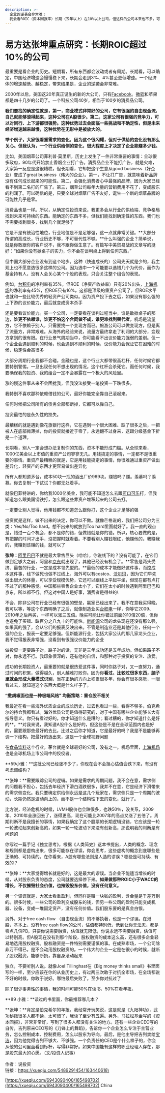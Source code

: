 ```yaml
---
description: >-
  企业的逆袭会非常难；
  我会看ROIC（资本回报率）长期（五年以上）在10%以上公司，但这样的公司本来也不多，可能只有200家，我都看过它们上市以来所有的年报。
---
```


# 易方达张坤重点研究：长期ROIC超过10%的公司

最重要是看企业的历史。短期看，所有东西都会波动或者有周期。长期看，可以确定，中国经济增速会慢慢稳下来，长期会走到3%、4%甚至更低增速。一个经济体的增速越低、越稳定，带来结果是，企业的逆袭会非常难。

2000年以后，美国这20年真正诞生的新的大公司，只有[Facebook](https://xueqiu.com/S/FB?from=status\_stock\_match)。[微软](https://xueqiu.com/S/MSFT?from=status\_stock\_match)和苹果都是四十几岁的公司了。一个科技公司40岁，相当于100岁的消费品公司。

**我们要找的确定性就是，第一，商业模式非常好的公司，它有很强的自由现金流，自己就能够滚得起来，这种公司在A股很少。第二，这家公司有很强的竞争力，可以对同行、上下游都很强势。这种优势过去会面临一些挑战和不确定性，但是未来经济增速越来越慢，这种优势在无形中是被放大的。**

**举个例子，大家很看重需求的变化，因为这个很闪耀，但对于供给的变化没有那么关心。但我认为，一个行业供给侧的变化，很大程度上才决定了企业能赚多少钱。**

比如，美国烟草公司菲利普·莫里斯，历史上发生了一件非常重要的事情：全球很多政府，90年代开始禁止香烟企业打广告。消费品企业不能打广告，就是灾难，大家第一反应是这很糟糕，但长期看，它却把这个生意从good business（好企业）变成了great business（伟大的企业）。第一，不让打广告，就意味着新品牌没有任何成长起来的可能性。第二，会强化消费者心中最强的品牌，因为大家已经看不到第二名打的广告了。第三，烟草公司每年大量的营销费用不花了，变成股东的利润了。可以确信的是，只要全球对烟草广告不友好，诞生一个新的烟草品牌的可能性几乎是零。

消费品也是一样。所以，从确定性投资来说，我更多会从行业的供给端、竞争格局找到未来可持续的东西。能确定的东西不多，但我们能找到确定性的东西。我们也不需要找到很多，找到几个就足够了

它是不是有统治性地位，行业地位是不是足够强，这一点就非常关键。**大部分所谓的高成长，行业历史不够，不可替代性不够。**什么叫强的企业？简单说，就是你敢跟你的客户说不，我不跟你做生意了。有篇写中美贸易战的文章写的挺好：“如果你没有掀桌子的实力，你不会在谈判桌上得到任何东西。”

但中国大部分企业没有到这个地步。这种（快速成长的）公司先天就是少的，我主观上也不愿意选很多这样的公司。因为选中一个可能要以选错几个为代价，而作为基金持有人，没有人会关心某个个股的表现，只会关注整个组合的表现。

例如，[台积电](https://xueqiu.com/S/TSM?from=status\_stock\_match)的净利率有35%，但ROE（净资产收益率）只有20%出头，[上海机场](https://xueqiu.com/S/SH600009?from=status\_stock\_match)的净利率有45%，但ROE只有16%。这都是顶级的重资产公司了，但ROE水平也就和一些比较优秀的轻资产公司类似。因为资产投下去之后，如果没有那么强的上下游的议价能力，最后就变成资本杀手

还是要看议价能力。买一个公司，一定要看在谈判过程当中，谁是敢掀桌子的那边，**谁更不依赖谁，谁更不怕这个合同做不成，谁更难找到替代者**。机场是流量方，它不依赖于别人，只需要找一个变现方而已。旅游公司可以做变现方，但是离了流量方，非常艰难。从海外的经验来说，流量方最终拿走了利润的大部分，变现方拿到的很有限。在行业景气周期当中，你可能看不出议价能力强弱的差别。但一个企业会遇到顺利的时候，也会遇到不顺利的时候，议价能力会保证它在困难的时候，稳定性会高很多



大部分周期行业我都不会碰。金融也是，这个行业大都带很高杠杆，任何时候它都要特别警惕，一旦出现任何不想出现的情况，这个杠杆会杀死它。而任何时候，我要确保我的投资、我的组合一定不会暴露在一个极大的风险里。

涨的慢这件事从来不会困扰我，但我没法接受一笔投资一下跌很多。

我特别不喜欢那种依赖借钱的公司，最好你能完全靠自己滚起来。

任何时候把公司所有的债务全部都断掉，它都可以靠自己。

投资最怕的是永久性的损失。

最糟糕的就是遇到像花旗银行这样，它在遇到一个很大困难、跌了很多之后，一把被人在底部摊薄掉，你的投资就接近于零了，永远翻不过身来，这跟分级基金下折是一个道理。

长期看，别人一定会想办法复制你的东西，资本不能形成门槛。从全球来看，1000亿美金以上市值的重资产公司寥寥无几。用钱搞定的事情，一定都不是很重要的事情。重资产最糟糕的就是，它是用钱能搞定的事情，你很难通过重资产做出差异化，轻资产的东西才更容易做出差异化

所有人都知道茅台，成本50块一瓶的酒出厂价969块。赚钱吗？赚。羡慕吗？羡慕。你去复制一下试试？你都无处着手。

就像巴菲特讲的，你给我1000亿美金，我可能不知道怎么去跟[可口可乐](https://xueqiu.com/S/KO?from=status\_stock\_match)打，但我知道怎么跟美国钢铁打，怎么跟这些靠资产堆积起来的公司去打。

一定要让别人觉得，他用钱都不知道怎么跟你打，这个企业才足够的强

投资就是这样，做不出来的决定，你可以不做。就像芒格说的，我们把公司分为三类：Yes/No/Too hard。想不出来的就放到Too hard里面就好了。我一直的观点是，错过一百个机会，都不是你的错，但做错就是你的错。所以，核心要做的是，有把握的时间才出手，没把握时就看着。不要看别人赚钱眼红，他赚他的，我赚我的，我赚到该赚的钱，就可以了

**张坤：**[阿里巴巴](https://xueqiu.com/S/BABA?from=status\_stock\_match)不就是最大零售巨头（哈哈），你说线下的？没有可能了，在它们做到足够大之前，阿里和[京东](https://xueqiu.com/S/JD?from=status\_stock\_match)就出现了，其他已经没有机会了。**零售是两头受挤、最苦的行业，一定是成本领先型的。**最低的成本才能做好这件事，而控成本这件事，线下做死也做不过线上。海外可以有costco、[沃尔玛](https://xueqiu.com/S/WMT?from=status\_stock\_match)，因为它们早先做出很大的体量，可以享受规模优势，它还可以跟线上平起平坐，但现在都有点打不过了的那种感觉。中国那些零售企业太小了，它们在太小的时候遇到阿里巴巴和京东，所以都不行。但这对中国人是好事，消费者是得益的\


不会，除非公司在行业已经有很强的壁垒，赢家已经出来了。我不在意我买得晚，我可以等，等这个东西明确了之后，就像制造业买[台积电](https://xueqiu.com/S/TSM?from=status\_stock\_match)一样，你等它2009、2010年之后再买，一样可以涨三五倍。晚买可能让你错过前面的10倍20倍，但你也避免了买错、跌百分之八九十的可能性。[新能源](https://xueqiu.com/S/SZ399941?from=status\_stock\_match)公司的龙头现在还没有那么强，如果真的强了，会从它们的报表反映出来。不管是制造业还是其他行业，任何一个强的企业，报表一定要足够强。但新能源行业，包括大家公认的那几家龙头企业，我不觉得报表非常强，没看到有很强议价能力的企业



做投资一定要路子对，路子对的话，无非是三年成功还是五年成功。但如果路子不对，你永远不行。我印象很深的，还有他的自信，和那种对于投资的专注、热爱。

成功的长期投资人，最重要的就是很热爱这件事，同时你路子对，又一直努力，通过时间的积累，做得越久，别人越难打败你。因为你**看过、比较过很多东西，脑子里就会形成大量模式识别**，当在正确的方向上积累很多年，你会有很多感觉，一眼看过去，就知道这个东西大概是什么样子了。

**“撒胡椒面也是一种极端风格” 均衡策略：重仓股不相关**

我最近在看一些海外优质企业的成长历史，过去也看过一些，看得不够多，伯克希尔的持仓我都看过。海外优质公司是值得研究的，对于中国有哪些企业能够长大有指导意义。你只有看过好的，你才知道什么是糟的；看过糟的，你才知道什么是好的**。**对我来说，我知道A股什么是好的，但这些是不是在全球范围内也是好的，需要跟那些最好的去比，比过之后你才知道，它是最好的吗？我是不是能够再调一下结构，把最好的选出来，这是一个全球视野问题

在[食品饮料](https://xueqiu.com/S/SH000807?from=status\_stock\_match)这个行业，茅台就是全球最好的公司，没有之一。机场里面，[上海机场](https://xueqiu.com/S/SH600009?from=status\_stock\_match)也是全球机场上市公司中的佼佼者。

**59小雅：**这批公司已经涨不少了，你现在会不会担心估值会跌下来，有没有考虑调结构？

**张坤：**需要跟踪公司的逻辑。如果是需求的周期问题，我不会在意，需求侧的问题我不担心，包括去年经济下滑白酒跌很多，我并不在意，它是经济下滑带来的需求侧变化。我只要确定供给侧永远是这几个玩家在，需求侧只是一个周期的波动，长期仍然是波动向上的，而不是一个结构性下去的变化，就行了。

比方说，经济危机的时候，LVMH股价也会跌很多，也跌50％，没关系，2009年、2010年全涨回去了，涨得更高，现在可能比2007年的高点又涨了五倍了。周期判断不是我擅长的事情，如果我确定了这个股票的长期逻辑没错，它应该是一轮一轮波动起来创新高的，如果一轮一轮波动下来没有创新高，那说明我的判断是有问题的



你写过一篇手记《独立思考》，根据《人类简史》这本书提出，人类的概念、理念和规则都是虚构出来，很多可能存在谬误，你会思考，这些虚构的概念到底哪些是正确的、可持续的。在你看来，A股有哪些法则是人造的谬误？哪些是可持续、有效的？

**张坤：**大家觉得增长就是好的，这是最大的谬误。当企业不能适当增长的时候，从对股东负责的态度，公司就要选择停下来。**如果做那种ROIC小于WACC的增长，不仅摧毁社会价值，也摧毁股东价值，没有任何意义。**

另一个谬误就是，大家太看重盈利，但同样是赚一块钱的盈利，含金量是千差万别的。很多时候，一些公司的盈利变成股东的钱，但另一些公司的盈利只能变成机器、设备，变成一堆固定资产，没有任何价值。我们股东要的是真金白银。

另外，对于free cash flow （自由现金流）的不够执著，也是一个谬误。在港股，基本上，没有free cash flow的公司，估值都特别低，低到让你无法忍，都是零点几倍PB。只要你说需要融资，估值就无限低，你说永远不需要融资，估值可以特别高。但A股现在没有到那个阶段，股权融资的成本这么高，还有很多企业轻易地选用股权融资。股权融资是一件特别需要谨慎的事。在成熟市场，一个公司除非万不得已，是不会动用股权融资的。一个伟大的企业一定是在很小的时候，就断了股权融资，能够断奶，靠自身滚动起来

独立，不要听别人说。就像Joel Tillinghast在《Big money thinks small》书里面写的一样，至少应该在你的从业历史上，有过两三次敢于对抗全市场，在全场都说不好的时候，你敢于说好。哪怕最后失败了，至少你对抗过了

除了很少事务性的事情，我的时间可能50%在读书，50%在看年报。

**89 小雅：**读过的书里面，你最推荐哪几本？

**张坤：**肯定是伯克希尔的年报。我经常开玩笑说，这是就是《九阳神功》，武功秘籍很多人都不读，太可惜了，我读了至少有五遍。另外，马拉松基金写的《资本回报》，非常非常好，写到了很多人都没有关注的地方。还有一些企业CEO写的自传，吉列原来CEO写的《刀锋上的舞蹈》，告诉你一个企业怎么专注于主营业务，怎么控制成本、控制费用，怎么以股东为导向。最后，是他主导把吉列卖给[宝洁](https://xueqiu.com/S/PG?from=status\_stock\_match)，因为他觉得吉列不够大、不够强。一个负责任的CEO是个什么样子的，你会从他的公司里面看到标杆，写得非常好。如果中国能有这样的职业经理人存在，那是股东最大的心愿。（文/投资人记事）\
\
作者：说投资\
链接：https://xueqiu.com/5489291454/163440618\


[https://xueqiu.com/6943090400/165498702](https://xueqiu.com/6943090400/165498702) China&#x20;

